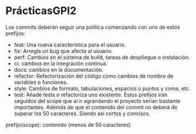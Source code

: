 # PrácticasGPI2

Los commits deberán seguir una política comenzando con uno de estos prefijos:
  - feat: Una nueva característica para el usuario.
  - fix: Arregla un bug que afecta al usuario.
  - perf: Cambios en el sistema de build, tareas de despliegue o instalación.
  - ci: cambios en la integración continua.
  - docs: cambios en la documentación.
  - refactor: Refactorización del código como cambios de nombre de variables o funciones.
  - style: Cambios de formato, tabulaciones, espacios o puntos y coma, etc.
  - test: Añade tests o refactoriza uno existente. 
Estos prefijos irán seguidos del scope que al ir agrandando el proyecto serían bastante importantes. 
Además de que el contenido del commit no deberá de superar los 50 caracteres. Siendo así cortos y concisos.

prefijo(scope): contenido (menos de 50 caracteres)
